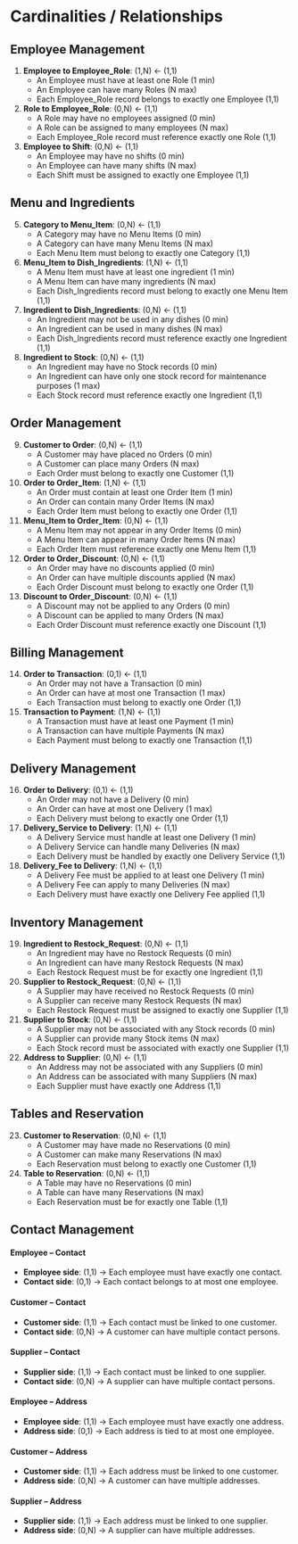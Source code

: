 # Cardinalities / Relationships
## Employee Management

1. **Employee to Employee_Role**: (1,N) ← (1,1)
    - An Employee must have at least one Role (1 min)
    - An Employee can have many Roles (N max)
    - Each Employee_Role record belongs to exactly one Employee (1,1)
2. **Role to Employee_Role**: (0,N) ← (1,1)
    - A Role may have no employees assigned (0 min)
    - A Role can be assigned to many employees (N max)
    - Each Employee_Role record must reference exactly one Role (1,1)
3. **Employee to Shift**: (0,N) ← (1,1)
    - An Employee may have no shifts (0 min)
    - An Employee can have many shifts (N max)
    - Each Shift must be assigned to exactly one Employee (1,1) 

## Menu and Ingredients

5. **Category to Menu_Item**: (0,N) ← (1,1)
    - A Category may have no Menu Items (0 min)
    - A Category can have many Menu Items (N max)
    - Each Menu Item must belong to exactly one Category (1,1)
6. **Menu_Item to Dish_Ingredients**: (1,N) ← (1,1)
    - A Menu Item must have at least one ingredient (1 min)
    - A Menu Item can have many ingredients (N max)
    - Each Dish_Ingredients record must belong to exactly one Menu Item (1,1)
7. **Ingredient to Dish_Ingredients**: (0,N) ← (1,1)
    - An Ingredient may not be used in any dishes (0 min)
    - An Ingredient can be used in many dishes (N max)
    - Each Dish_Ingredients record must reference exactly one Ingredient (1,1)
8. **Ingredient to Stock**: (0,N) ← (1,1)
    - An Ingredient may have no Stock records (0 min)
    - An Ingredient can have only one stock record for maintenance purposes (1  max)
    - Each Stock record must reference exactly one Ingredient (1,1)

## Order Management

9. **Customer to Order**: (0,N) ← (1,1)
    - A Customer may have placed no Orders (0 min)
    - A Customer can place many Orders (N max)
    - Each Order must belong to exactly one Customer (1,1)
10. **Order to Order_Item**: (1,N) ← (1,1)
    - An Order must contain at least one Order Item (1 min)
    - An Order can contain many Order Items (N max)
    - Each Order Item must belong to exactly one Order (1,1)
11. **Menu_Item to Order_Item**: (0,N) ← (1,1)
    - A Menu Item may not appear in any Order Items (0 min)
    - A Menu Item can appear in many Order Items (N max)
    - Each Order Item must reference exactly one Menu Item (1,1)
12. **Order to Order_Discount**: (0,N) ← (1,1)
    - An Order may have no discounts applied (0 min)
    - An Order can have multiple discounts applied (N max)
    - Each Order Discount must belong to exactly one Order (1,1)
13. **Discount to Order_Discount**: (0,N) ← (1,1)
    - A Discount may not be applied to any Orders (0 min)
    - A Discount can be applied to many Orders (N max)
    - Each Order Discount must reference exactly one Discount (1,1)

## Billing Management

14. **Order to Transaction**: (0,1) ← (1,1)
    - An Order may not have a Transaction (0 min)
    - An Order can have at most one Transaction (1 max)
    - Each Transaction must belong to exactly one Order (1,1)
15. **Transaction to Payment**: (1,N) ← (1,1)
    - A Transaction must have at least one Payment (1 min)
    - A Transaction can have multiple Payments (N max)
    - Each Payment must belong to exactly one Transaction (1,1)

## Delivery Management

16. **Order to Delivery**: (0,1) ← (1,1)
    - An Order may not have a Delivery (0 min)
    - An Order can have at most one Delivery (1 max)
    - Each Delivery must belong to exactly one Order (1,1)
17. **Delivery_Service to Delivery**: (1,N) ← (1,1)
    - A Delivery Service must handle at least one Delivery (1 min)
    - A Delivery Service can handle many Deliveries (N max)
    - Each Delivery must be handled by exactly one Delivery Service (1,1)
18. **Delivery_Fee to Delivery**: (1,N) ← (1,1)
    - A Delivery Fee must be applied to at least one Delivery (1 min)
    - A Delivery Fee can apply to many Deliveries (N max)
    - Each Delivery must have exactly one Delivery Fee applied (1,1)

## Inventory Management

19. **Ingredient to Restock_Request**: (0,N) ← (1,1)
    - An Ingredient may have no Restock Requests (0 min)
    - An Ingredient can have many Restock Requests (N max)
    - Each Restock Request must be for exactly one Ingredient (1,1)
20. **Supplier to Restock_Request**: (0,N) ← (1,1)
    - A Supplier may have received no Restock Requests (0 min)
    - A Supplier can receive many Restock Requests (N max)
    - Each Restock Request must be assigned to exactly one Supplier (1,1)
21. **Supplier to Stock**: (0,N) ← (1,1)
    - A Supplier may not be associated with any Stock records (0 min)
    - A Supplier can provide many Stock items (N max)
    - Each Stock record must be associated with exactly one Supplier (1,1)
22. **Address to Supplier**: (0,N) ← (1,1)
    - An Address may not be associated with any Suppliers (0 min)
    - An Address can be associated with many Suppliers (N max)
    - Each Supplier must have exactly one Address (1,1)

## Tables and Reservation

23. **Customer to Reservation**: (0,N) ← (1,1)
    - A Customer may have made no Reservations (0 min)
    - A Customer can make many Reservations (N max)
    - Each Reservation must belong to exactly one Customer (1,1)
24. **Table to Reservation**: (0,N) ← (1,1)
    - A Table may have no Reservations (0 min)
    - A Table can have many Reservations (N max)
    - Each Reservation must be for exactly one Table (1,1)

## Contact Management

#### **Employee – Contact**

- **Employee side**: (1,1) → Each employee must have exactly one contact.
- **Contact side**: (0,1) → Each contact belongs to at most one employee.

#### **Customer – Contact**

- **Customer side**: (1,1) → Each contact must be linked to one customer.
- **Contact side**: (0,N) → A customer can have multiple contact persons.


#### **Supplier – Contact**

- **Supplier side**: (1,1) → Each contact must be linked to one supplier.
- **Contact side**: (0,N) → A supplier can have multiple contact persons.


#### **Employee – Address**

- **Employee side**: (1,1) → Each employee must have exactly one address.
- **Address side**: (0,1) → Each address is tied to at most one employee.


#### **Customer – Address**

- **Customer side**: (1,1) → Each address must be linked to one customer.
- **Address side**: (0,N) → A customer can have multiple addresses.


#### **Supplier – Address**

- **Supplier side**: (1,1) → Each address must be linked to one supplier.
- **Address side**: (0,N) → A supplier can have multiple addresses.